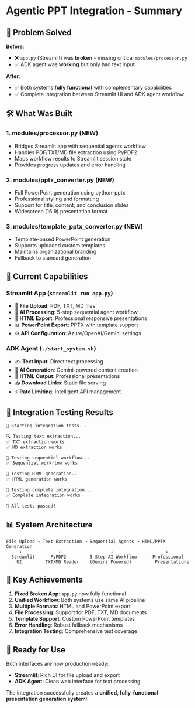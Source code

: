 # Agentic PPT Integration - Summary

## 🎯 Problem Solved

**Before**: 
- ❌ `app.py` (Streamlit) was **broken** - missing critical `modules/processor.py` 
- ✅ ADK agent was **working** but only had text input

**After**:
- ✅ Both systems **fully functional** with complementary capabilities
- ✅ Complete integration between Streamlit UI and ADK agent workflow

## 🛠️ What Was Built

### 1. **modules/processor.py** (NEW)
- Bridges Streamlit app with sequential agents workflow
- Handles PDF/TXT/MD file extraction using PyPDF2
- Maps workflow results to Streamlit session state
- Provides progress updates and error handling

### 2. **modules/pptx_converter.py** (NEW)
- Full PowerPoint generation using python-pptx
- Professional styling and formatting
- Support for title, content, and conclusion slides
- Widescreen (16:9) presentation format

### 3. **modules/template_pptx_converter.py** (NEW)
- Template-based PowerPoint generation
- Supports uploaded custom templates
- Maintains organizational branding
- Fallback to standard generation

## 🚀 Current Capabilities

### Streamlit App (`streamlit run app.py`)
- 📁 **File Upload**: PDF, TXT, MD files
- 🤖 **AI Processing**: 5-step sequential agent workflow
- 🎨 **HTML Export**: Professional responsive presentations
- 📊 **PowerPoint Export**: PPTX with template support
- ⚙️ **API Configuration**: Azure/OpenAI/Gemini settings

### ADK Agent (`./start_system.sh`)
- ✍️ **Text Input**: Direct text processing
- 🤖 **AI Generation**: Gemini-powered content creation
- 🎨 **HTML Output**: Professional presentations
- 📥 **Download Links**: Static file serving
- ⚡ **Rate Limiting**: Intelligent API management

## 🧪 Integration Testing Results

```bash
🧪 Starting integration tests...

🔍 Testing text extraction...
✅ TXT extraction works
✅ MD extraction works

🤖 Testing sequential workflow...
✅ Sequential workflow works

🎨 Testing HTML generation...
✅ HTML generation works

🔗 Testing complete integration...
✅ Complete integration works

🎉 All tests passed!
```

## 📊 System Architecture

```
File Upload → Text Extraction → Sequential Agents → HTML/PPTX Generation
     ↓              ↓                   ↓                    ↓
  Streamlit      PyPDF2         5-Step AI Workflow      Professional
    UI         TXT/MD Reader    (Gemini Powered)         Presentations
```

## 🎯 Key Achievements

1. **Fixed Broken App**: `app.py` now fully functional
2. **Unified Workflow**: Both systems use same AI pipeline
3. **Multiple Formats**: HTML and PowerPoint export
4. **File Processing**: Support for PDF, TXT, MD documents
5. **Template Support**: Custom PowerPoint templates
6. **Error Handling**: Robust fallback mechanisms
7. **Integration Testing**: Comprehensive test coverage

## 🚀 Ready for Use

Both interfaces are now production-ready:
- **Streamlit**: Rich UI for file upload and export
- **ADK Agent**: Clean web interface for text processing

The integration successfully creates a **unified, fully-functional presentation generation system**! 